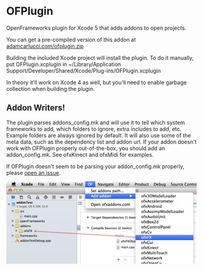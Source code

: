 OFPlugin
========

OpenFrameworks plugin for Xcode 5 that adds addons to open projects.

You can get a pre-compiled version of this addon at [adamcarlucci.com/ofplugin.zip](http://adamcarlucci.com/ofplugin.zip)

Building the included Xcode project will install the plugin. To do it manually, put OFPlugin.xcplugin in ~/Library/Application Support/Developer/Shared/Xcode/Plug-ins/OFPlugin.xcplugin

In theory it'll work on Xcode 4 as well, but you'll need to enable garbage collection when building the plugin.

Addon Writers!
--------------

The plugin parses addons_config.mk and will use it to tell which system frameworks to add, which folders to ignore, extra includes to add, etc. Example folders are always ignored by default. It will also use some of the meta data, such as the dependency list and addon url. If your addon doesn't work with OFPlugin properly out-of-the-box, you should add an addon_config.mk. See ofxKinect and ofxMidi for examples.

If OFPlugin doesn't seem to be parsing your addon_config.mk properly, please [open an issue](https://github.com/admsyn/OFPlugin/issues).

![screenshot](screenshot.jpg "it does this")
